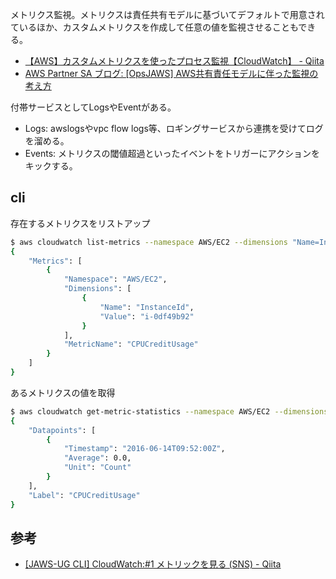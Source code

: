 メトリクス監視。メトリクスは責任共有モデルに基づいてデフォルトで用意されているほか、カスタムメトリクスを作成して任意の値を監視させることもできる。

* [【AWS】カスタムメトリクスを使ったプロセス監視【CloudWatch】 - Qiita](http://qiita.com/koomaru/items/ac274f96fd541ffe4c31)
* [AWS Partner SA ブログ: [OpsJAWS] AWS共有責任モデルに伴った監視の考え方](http://aws.typepad.com/aws_partner_sa/2015/10/opsjaws-aws-monitoring-shared-rep-model-.html)

付帯サービスとしてLogsやEventがある。

* Logs: awslogsやvpc flow logs等、ロギングサービスから連携を受けてログを溜める。
* Events: メトリクスの閾値超過といったイベントをトリガーにアクションをキックする。

cli
----

存在するメトリクスをリストアップ

```bash
$ aws cloudwatch list-metrics --namespace AWS/EC2 --dimensions "Name=InstanceId,Value=i-xxxxxxxx" --metric-name CPUCreditUsage
{
    "Metrics": [
        {
            "Namespace": "AWS/EC2",
            "Dimensions": [
                {
                    "Name": "InstanceId",
                    "Value": "i-0df49b92"
                }
            ],
            "MetricName": "CPUCreditUsage"
        }
    ]
}
```

あるメトリクスの値を取得

```bash
$ aws cloudwatch get-metric-statistics --namespace AWS/EC2 --dimensions "Name=InstanceId,Value=i-xxxxxxxx" --metric-name CPUCreditUsage --start-time `date -u -d "5 mins ago" '+%FT%TZ'` --end-time `date -u '+%FT%TZ'` --period 300 --statistics Average
{
    "Datapoints": [
        {
            "Timestamp": "2016-06-14T09:52:00Z",
            "Average": 0.0,
            "Unit": "Count"
        }
    ],
    "Label": "CPUCreditUsage"
}
```

参考
----

* [[JAWS-UG CLI] CloudWatch:#1 メトリックを見る (SNS) - Qiita](http://qiita.com/tcsh/items/e2184f8c7c283e93b167)